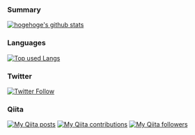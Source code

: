 ### Summary
[![hogehoge's github stats](https://github-readme-stats.vercel.app/api?username=ken-sasaki2&hide=contribs&count_private=true&show_icons=true&theme=dark)](https://github.com/ken-sasaki-222/)


### Languages
[![Top used Langs](https://github-readme-stats.vercel.app/api/top-langs/?username=ken-sasaki2&layout=compact&theme=dark)](https://github.com/ken-sasaki-222/)


### Twitter
[![Twitter Follow](https://img.shields.io/twitter/follow/ken_sasaki2.svg?style=social)](https://twitter.com/ken_sasaki2) 

### Qiita
<div>
<p><a href="http://qiita.com/ken_sasaki2"><img src="https://qiita-badge.apiapi.app/s/ken_sasaki2/posts.svg" alt="My Qiita posts"></a>
<a href="http://qiita.com/ken_sasaki2"><img src="https://qiita-badge.apiapi.app/s/ken_sasaki2/contributions.svg" alt="My Qiita contributions"></a>
<a href="http://qiita.com/ken_sasaki2"><img src="https://qiita-badge.apiapi.app/s/ken_sasaki2/followers.svg" alt="My Qiita followers"></a></p>
</div>
